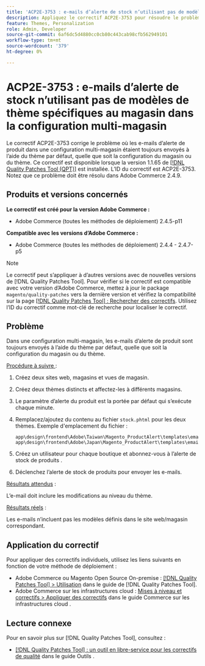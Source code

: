 ```yaml
---
title: 'ACP2E-3753 : e-mails d’alerte de stock n’utilisant pas de modèles de thème spécifiques au magasin dans la configuration multi-magasin'
description: Appliquez le correctif ACP2E-3753 pour résoudre le problème d’Adobe Commerce où les e-mails d’alerte de produit dans une configuration multi-magasin sont toujours envoyés à l’aide du thème par défaut, quelle que soit la configuration du magasin ou du thème.
feature: Themes, Personalization
role: Admin, Developer
source-git-commit: 6af6dc5d4880cc0cb80c443cab98cfb562949101
workflow-type: tm+mt
source-wordcount: '379'
ht-degree: 0%

---
```



# ACP2E-3753 : e-mails d’alerte de stock n’utilisant pas de modèles de thème spécifiques au magasin dans la configuration multi-magasin

Le correctif ACP2E-3753 corrige le problème où les e-mails d’alerte de produit dans une configuration multi-magasin étaient toujours envoyés à l’aide du thème par défaut, quelle que soit la configuration du magasin ou du thème. Ce correctif est disponible lorsque la version 1.1.65 de [[!DNL Quality Patches Tool (QPT)]](/help/tools/quality-patches-tool/quality-patches-tool-to-self-serve-quality-patches.md) est installée. L’ID du correctif est ACP2E-3753. Notez que ce problème doit être résolu dans Adobe Commerce 2.4.9.

## Produits et versions concernés

**Le correctif est créé pour la version Adobe Commerce :**

* Adobe Commerce (toutes les méthodes de déploiement) 2.4.5-p11

**Compatible avec les versions d’Adobe Commerce :**

* Adobe Commerce (toutes les méthodes de déploiement) 2.4.4 - 2.4.7-p5

>[!NOTE]
>
>Le correctif peut s’appliquer à d’autres versions avec de nouvelles versions de [!DNL Quality Patches Tool]. Pour vérifier si le correctif est compatible avec votre version d’Adobe Commerce, mettez à jour le package `magento/quality-patches` vers la dernière version et vérifiez la compatibilité sur la page [[!DNL Quality Patches Tool] : Rechercher des correctifs](https://experienceleague.adobe.com/tools/commerce-quality-patches/index.html?lang=fr). Utilisez l’ID du correctif comme mot-clé de recherche pour localiser le correctif.

## Problème

Dans une configuration multi-magasin, les e-mails d’alerte de produit sont toujours envoyés à l’aide du thème par défaut, quelle que soit la configuration du magasin ou du thème.

<u>Procédure à suivre </u> :

1. Créez deux sites web, magasins et vues de magasin.
1. Créez deux thèmes distincts et affectez-les à différents magasins.
1. Le paramètre d’alerte du produit est la portée par défaut qui s’exécute chaque minute.
1. Remplacez/ajoutez du contenu au fichier `stock.phtml` pour les deux thèmes. Exemple d&#39;emplacement du fichier :

   ```
   app\design\frontend\Adobe\Taiwan\Magento_ProductAlert\templates\email\stock.phtml
   app\design\frontend\Adobe\Japan\Magento_ProductAlert\templates\email\stock.phtml
   ```

1. Créez un utilisateur pour chaque boutique et abonnez-vous à l’alerte de stock de produits .
1. Déclenchez l’alerte de stock de produits pour envoyer les e-mails.

<u>Résultats attendus</u> :

L’e-mail doit inclure les modifications au niveau du thème.

<u>Résultats réels</u> :

Les e-mails n’incluent pas les modèles définis dans le site web/magasin correspondant.

## Application du correctif

Pour appliquer des correctifs individuels, utilisez les liens suivants en fonction de votre méthode de déploiement :

* Adobe Commerce ou Magento Open Source On-premise : [[!DNL Quality Patches Tool] > Utilisation](/help/tools/quality-patches-tool/usage.md) dans le guide de [!DNL Quality Patches Tool].
* Adobe Commerce sur les infrastructures cloud : [Mises à niveau et correctifs > Appliquer des correctifs](https://experienceleague.adobe.com/docs/commerce-cloud-service/user-guide/develop/upgrade/apply-patches.html?lang=fr) dans le guide Commerce sur les infrastructures cloud .

## Lecture connexe

Pour en savoir plus sur [!DNL Quality Patches Tool], consultez :

* [[!DNL Quality Patches Tool] : un outil en libre-service pour les correctifs de qualité](/help/tools/quality-patches-tool/quality-patches-tool-to-self-serve-quality-patches.md) dans le guide Outils .
